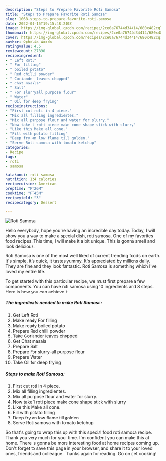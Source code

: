 ```yaml
---
description: "Steps to Prepare Favorite Roti Samosa"
title: "Steps to Prepare Favorite Roti Samosa"
slug: 1068-steps-to-prepare-favorite-roti-samosa
date: 2022-04-15T19:15:48.240Z
image: https://img-global.cpcdn.com/recipes/2ce0a76744d34414/680x482cq70/roti-samosa-recipe-main-photo.jpg
thumbnail: https://img-global.cpcdn.com/recipes/2ce0a76744d34414/680x482cq70/roti-samosa-recipe-main-photo.jpg
cover: https://img-global.cpcdn.com/recipes/2ce0a76744d34414/680x482cq70/roti-samosa-recipe-main-photo.jpg
author: Ophelia Woods
ratingvalue: 4.5
reviewcount: 27890
recipeingredient:
- " Left Roti"
- " For filling"
- " boiled potato"
- " Red chilli powder"
- " Coriander leaves chopped"
- " Chat masala"
- " Salt"
- " For slurryall purpose flour"
- " Water"
- " Oil for deep frying"
recipeinstructions:
- "First cut roti in 4 piece."
- "Mix all filling ingredientes."
- "Mix all purpose flour and water for slurry."
- "Now take 1 roti piece make cone shape stick with slurry"
- "Like this Make all cone."
- "Fill with potato filling"
- "Deep fry on low flame till golden."
- "Serve Roti samosa with tomato ketchup"
categories:
- Recipe
tags:
- roti
- samosa

katakunci: roti samosa 
nutrition: 124 calories
recipecuisine: American
preptime: "PT26M"
cooktime: "PT45M"
recipeyield: "3"
recipecategory: Dessert

---
```



![Roti Samosa](https://img-global.cpcdn.com/recipes/2ce0a76744d34414/680x482cq70/roti-samosa-recipe-main-photo.jpg)

Hello everybody, hope you're having an incredible day today. Today, I will show you a way to make a special dish, roti samosa. One of my favorites food recipes. This time, I will make it a bit unique. This is gonna smell and look delicious.

Roti Samosa is one of the most well liked of current trending foods on earth. It's simple, it's quick, it tastes yummy. It's appreciated by millions daily. They are fine and they look fantastic. Roti Samosa is something which I've loved my entire life.




To get started with this particular recipe, we must first prepare a few components. You can have roti samosa using 10 ingredients and 8 steps. Here is how you can achieve it.

<!--inarticleads1-->

##### The ingredients needed to make Roti Samosa:

1. Get  Left Roti
1. Make ready  For filling
1. Make ready  boiled potato
1. Prepare  Red chilli powder
1. Take  Coriander leaves chopped
1. Get  Chat masala
1. Prepare  Salt
1. Prepare  For slurry-all purpose flour
1. Prepare  Water
1. Take  Oil for deep frying




<!--inarticleads2-->

##### Steps to make Roti Samosa:

1. First cut roti in 4 piece.
1. Mix all filling ingredientes.
1. Mix all purpose flour and water for slurry.
1. Now take 1 roti piece make cone shape stick with slurry
1. Like this Make all cone.
1. Fill with potato filling
1. Deep fry on low flame till golden.
1. Serve Roti samosa with tomato ketchup




So that's going to wrap this up with this special food roti samosa recipe. Thank you very much for your time. I'm confident you can make this at home. There is gonna be more interesting food at home recipes coming up. Don't forget to save this page in your browser, and share it to your loved ones, friends and colleague. Thanks again for reading. Go on get cooking!
